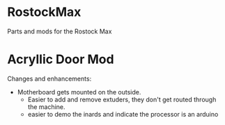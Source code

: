 RostockMax
==========

Parts and mods for the Rostock Max

Acryllic Door Mod
=================

Changes and enhancements:

  * Motherboard gets mounted on the outside.
    * Easier to add and remove extuders, they don't get routed through the machine.
    * easier to demo the inards and indicate the processor is an arduino
